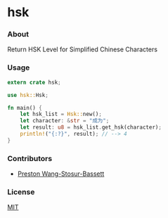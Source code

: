 # hsk
### About
Return HSK Level for Simplified Chinese Characters

### Usage
```rust
extern crate hsk;

use hsk::Hsk;

fn main() {
	let hsk_list = Hsk::new();
	let character: &str = "成为";
	let result: u8 = hsk_list.get_hsk(character);
	println!("{:?}", result); // --> 4
}
```

### Contributors
- [Preston Wang-Stosur-Bassett](http://stosur.info)

### License
[MIT](https://github.com/sotch-pr35mac/hsk/blob/master/LICENSE)
